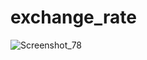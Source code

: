 # exchange_rate

![Screenshot_78](https://user-images.githubusercontent.com/69635164/93995306-8e330080-fdb0-11ea-8e56-dec6809c97a1.png)
